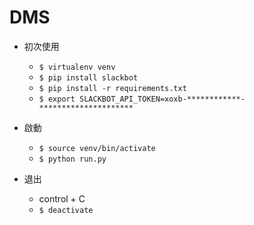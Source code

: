 # DMS

- 初次使用
 
  - `$ virtualenv venv`
  - `$ pip install slackbot`
  - `$ pip install -r requirements.txt`
  - `$ export SLACKBOT_API_TOKEN=xoxb-************-*********************`

- 啟動

  - `$ source venv/bin/activate`
  - `$ python run.py`

- 退出

  - control + C
  - `$ deactivate`
